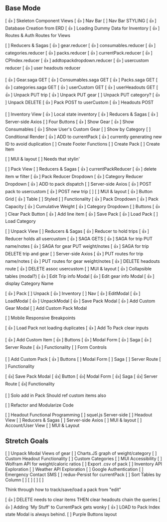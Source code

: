 ## Base Mode
[ 👍 ] Skeleton Component Views
[ 👍 ] Nav Bar 
  [ ] Nav Bar STYLING
[ 👍 ] Database Creation from ERD
[ 👍 ] Loading Dummy Data for Inventory
[ 👍 ] Routes & Auth Routes for Views
<!--  -->
[ ] Reducers & Sagas
  [ 👍 ] gear.reducer
  [ 👍 ] consumables.reducer
  [ 👍 ] categories.reducer
  [ 👍 ] packs.reducer
  [ 👍 ] currentPack.reducer
  [ 👍 ] CPIndex.reducer
  [ 👍 ] addtopackdropdown.reducer
  [ 👍 ] usercustom reducer
  [ 👍 ] user headouts reducer

  <!--  -->
  [ 👍 ] Gear.saga GET
  [ 👍 ] Consumables.saga GET
  [ 👍 ] Packs.saga GET
  [ 👍 ] categories.saga GET
  [ 👍 ] userCustom GET
  [ 👍 ] userHeadouts GET
  [ 👍 ] Unpack PUT trip
  [ 👍 ] Unpack PUT gear
  [ ] Unpack PUT category?
  [ 👍 ] Unpack DELETE
  [ 👍 ] Pack POST to userCustom
  [ 👍 ] Headouts POST 
  
<!--  -->
[ ] Inventory View
  [ 👍 ] Local state inventory
  [ 👍 ] Reducers & Sagas
  [ 👍 ] Server-side Axios
  [ ] Four Buttons
    [ 👍 ] Show Gear
    [ 👍 ] Show Consumables
    [ 👍 ] Show User's Custom Gear
    [ ] Show by Category
      [ ] Conditional Render
  [ 👍 ] ADD to currentPack
    [ 👍 ] currently generating new ID to avoid duplication
[ ] Create Footer Functions
    [ ] Create Pack
    [ ] Create Item

  [ ] MUI & layout
    [ ] Needs that stylin'

<!--  -->
[ ] Pack View
  [ ] Reducers & Sagas
    [ 👍 ] currentPackReducer
      [ 👍 ] delete item w filter
    [ 👍 ] Pack Reducer Dropdown
    [ 👍 ] Category Reducer Dropdown
    [ 👍 ] ADD to pack dispatch
  [ ] Server-side Axios
    [ 👍 ] POST pack to usercustom
    [ 👍 ] POST new trip
    [ ] 
  [ ] MUI & layout
    [ 👍 ] Button Grid
    [ 👍 ] Table
    [ ] Styled
  [ ] Functionality
    [ 👍 ] Pack Dropdown
    [ 👍 ] Pack Capacity
    [ 👍 ] Cumulative Weight
    [ 👍 ] Category Dropdown
    [ ] Buttons
      [ 👍 ] Clear Pack Button
      [ 👍 ] Add line item
      [ 👍 ] Save Pack
      [ 👍 ] Load Pack
      [ ] Load Category

<!--  -->
[ ] Unpack View
  [ ] Reducers & Sagas
    [ 👍 ] Reducer to hold trips
    [ 👍 ] Reducer holds all usercustom
    [ 👍 ] SAGA GETS
    [ 👍 ] SAGA for trip PUT name/notes
    [ 👍 ] SAGA for gear PUT weight/notes
    [ 👍 ] SAGA for trip DELETE
      trip and gear
  [ ] Server-side Axios
    [ 👍 ] PUT routes for trip name/notes
    [ 👍 ] PUT routes for gear weight/notes
    [ 👍 ] DELETE headouts route
    [ 👍 ] DELETE assoc usercustom
  [ ] MUI & layout
    [ 👍 ] Collapsible tables (modal?)
    [ 👍 ] Edit Trip info Modal
    [ 👍 ] Edit gear info Modal
    [ 👍 ] display Category Name
  

<!-- Styling! --> 
  [ 👍 ] Pack
  [ ] Unpack
  [ 👍 ] Inventory
  [ ] Nav
  [ 👍 ] EditModal
  [ 👍 ] LoadModal
  [ 👍 ] UnpackModal
  [ 👍 ] Save Pack Modal
  [ 👍 ] Add Custom Gear Modal
  [ ] Add Custom Pack Modal


  [ ] Mobile Responsive Breakpoints

<!-- Functional stuff -->
[ 👍 ] Load Pack not loading duplicates
[ 👍 ] Add To Pack clear inputs

[ 👍 ] Add Custom Item
  [ 👍 ] Buttons
  [ 👍 ] Modal Form
  [ 👍 ] Saga
  [ 👍 ] Server Route
  [ 👍 ] Functionality
  [ ] Form Controls

[ ] Add Custom Pack
  [ 👍 ] Buttons
  [ ] Modal Form
  [ ] Saga
  [ ] Server Route
  [ ] Functionality

[ 👍] Save Pack Modal
  [ 👍] Button
  [ 👍] Modal Form
  [ 👍] Saga
  [ 👍] Server Route
  [ 👍] Functionality

[  ] Solo add in Pack
  Should ref custom items also

[ ] Refactor and Modularize Code

  <!--  -->
[ ] Headout Functional Programming
  [ ] squel.js Server-side
[ ] Headout View
  [ ] Reducers & Sagas
  [ ] Server-side Axios
  [ ] MUI & layout
[ ] Account/User View
  [ ] MUI & Layout



## Stretch Goals
[ ] Unpack Modal Views of gear
  [ ] Charts.JS graph of weight/category
[ ] Custom Headout Functionality
[ ] Custom Categories
[ ] MUI Accessibility
[ ] Wolfram API for weight/caloric ratios
[ ] Export .csv of pack
[ ] Inventory API Exploration
[ ] Weather API Exploration
[ ] Google Authentication
[ ] Emergency Contact SMS 
[ ] redux-Persist for     currentPack
[ ] Sort Tables by Column
[ ]
[ ]
[ ]
[ ]

<!-- Next to DO -->
Think through how to track/save/load a
pack from "edit"

<!-- Known Bugs -->
[ 👍 ] DELETE needs to clear items
    THEN clear headouts
    chain the queries
[ 👍 ] Adding 'My Stuff' to
    CurrentPack gets wonky
[ 👍 ] LOAD to Pack Index state
    Modal is always behind.
[ ] Purple Buttons layout
